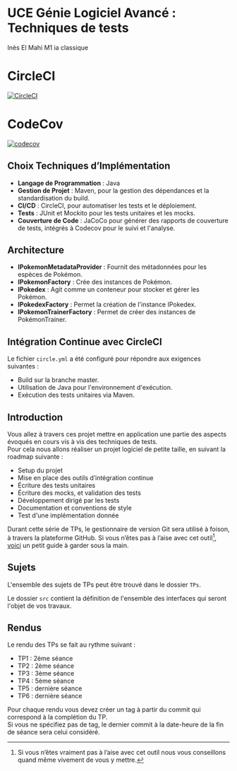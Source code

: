 # UCE Génie Logiciel Avancé : Techniques de tests


Inès El Mahi
M1 ia classique

# CircleCI
[![CircleCI](https://dl.circleci.com/status-badge/img/gh/InesElMahi/ceri-m1-techniques-de-test/tree/master.svg?style=svg)](https://dl.circleci.com/status-badge/redirect/gh/InesElMahi/ceri-m1-techniques-de-test/tree/master)

# CodeCov
[![codecov](https://codecov.io/gh/InesElMahi/ceri-m1-techniques-de-test/graph/badge.svg?token=EPOYW3G6KB)](https://codecov.io/gh/InesElMahi/ceri-m1-techniques-de-test)


## Choix Techniques d’Implémentation

- **Langage de Programmation** : Java
- **Gestion de Projet** : Maven, pour la gestion des dépendances et la standardisation du build.
- **CI/CD** : CircleCI, pour automatiser les tests et le déploiement.
- **Tests** : JUnit et Mockito pour les tests unitaires et les mocks.
- **Couverture de Code** : JaCoCo pour générer des rapports de couverture de tests, intégrés à Codecov pour le suivi et l'analyse.

## Architecture

- **IPokemonMetadataProvider** : Fournit des métadonnées pour les espèces de Pokémon.
- **IPokemonFactory** : Crée des instances de Pokémon.
- **IPokedex** : Agit comme un conteneur pour stocker et gérer les Pokémon.
- **IPokedexFactory** : Permet la création de l'instance IPokedex.
- **IPokemonTrainerFactory** : Permet de créer des instances de PokémonTrainer.

## Intégration Continue avec CircleCI

Le fichier `circle.yml` a été configuré pour répondre aux exigences suivantes :

- Build sur la branche master.
- Utilisation de Java pour l'environnement d'exécution.
- Exécution des tests unitaires via Maven.


## Introduction

Vous allez à travers ces projet mettre en application une partie des aspects évoqués en cours vis à vis des techniques de tests.  
Pour cela nous allons réaliser un projet logiciel de petite taille, en suivant la roadmap suivante : 
- Setup du projet
- Mise en place des outils d’intégration continue
- Écriture des tests unitaires
- Écriture des mocks, et validation des tests
- Développement dirigé par les tests
- Documentation et conventions de style
- Test d'une implémentation donnée

Durant cette série de TPs, le gestionnaire de version Git sera utilisé à foison, à travers la plateforme GitHub. Si vous n’êtes pas à l’aise avec cet outil[^1], [voici](http://rogerdudler.github.io/git-guide/) un petit guide à garder sous la main.

## Sujets

L'ensemble des sujets de TPs peut être trouvé dans le dossier `TPs`.

Le dossier `src` contient la définition de l'ensemble des interfaces qui seront l'objet de vos travaux.

## Rendus

Le rendu des TPs se fait au rythme suivant :

- TP1 : 2ème séance
- TP2 : 2ème séance
- TP3 : 3ème séance
- TP4 : 5ème séance
- TP5 : dernière séance
- TP6 : dernière séance

Pour chaque rendu vous devez créer un tag à partir du commit qui correspond à la complétion du TP.  
Si vous ne spécifiez pas de tag, le dernier commit à la date-heure de la fin de séance sera celui considéré.

[^1]: Si vous n’êtes vraiment pas à l’aise avec cet outil nous vous conseillons quand même vivement de vous y mettre.
